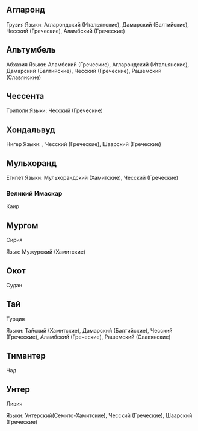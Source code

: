 ## Агларонд

Грузия
Языки: Агларондский (Итальянские), Дамарский (Балтийские), Чесский (Греческие), Аламбский (Греческие)

## Альтумбель

Абхазия
Языки: Аламбский (Греческие), Агларондский (Итальянские), Дамарский (Балтийские), Чесский (Греческие), Рашемский (Славянские)

## Чессента

Триполи
Языки: Чесский (Греческие)

## Хондальвуд

Нигер
Языки: , Чесский (Греческие), Шаарский (Греческие)

## Мульхоранд

Египет
Языки: Мульхорандский (Хамитские), Чесский (Греческие)

### Великий Имаскар

Каир

## Мургом

Сирия

Язык: Мужурский (Хамитские)

## Окот

Судан

## Тай

Турция

Языки: Тайский (Хамитские), Дамарский (Балтийские), Чесский (Греческие), Аламбский (Греческие), Рашемский (Славянские)

## Тимантер

Чад

## Унтер

Ливия

Языки: Унтерский(Семито-Хамитские), Чесский (Греческие), Шаарский (Греческие)
